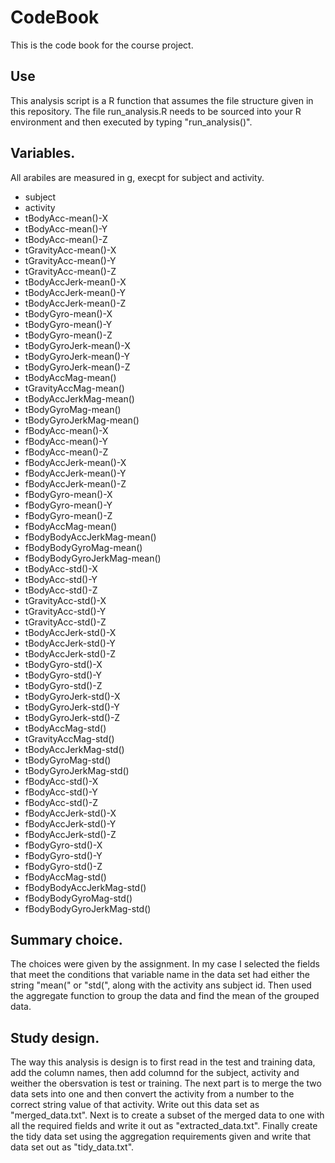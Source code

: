 # CodeBook

This is the code book for the course project.

## Use
This analysis script is a R function that assumes the file structure given in
this repository.  The file run_analysis.R needs to be sourced into your R 
environment and then executed by typing "run_analysis()".

## Variables.
All arabiles are measured in g, execpt for subject and activity.

* subject
* activity
* tBodyAcc-mean()-X
* tBodyAcc-mean()-Y
* tBodyAcc-mean()-Z
* tGravityAcc-mean()-X       
* tGravityAcc-mean()-Y        
* tGravityAcc-mean()-Z        
* tBodyAccJerk-mean()-X      
* tBodyAccJerk-mean()-Y       
* tBodyAccJerk-mean()-Z       
* tBodyGyro-mean()-X         
* tBodyGyro-mean()-Y          
* tBodyGyro-mean()-Z          
* tBodyGyroJerk-mean()-X     
* tBodyGyroJerk-mean()-Y      
* tBodyGyroJerk-mean()-Z      
* tBodyAccMag-mean()         
* tGravityAccMag-mean()       
* tBodyAccJerkMag-mean()      
* tBodyGyroMag-mean()        
* tBodyGyroJerkMag-mean()     
* fBodyAcc-mean()-X           
* fBodyAcc-mean()-Y          
* fBodyAcc-mean()-Z           
* fBodyAccJerk-mean()-X       
* fBodyAccJerk-mean()-Y      
* fBodyAccJerk-mean()-Z       
* fBodyGyro-mean()-X          
* fBodyGyro-mean()-Y         
* fBodyGyro-mean()-Z          
* fBodyAccMag-mean()
* fBodyBodyAccJerkMag-mean()
* fBodyBodyGyroMag-mean()
* fBodyBodyGyroJerkMag-mean()
* tBodyAcc-std()-X           
* tBodyAcc-std()-Y            
* tBodyAcc-std()-Z            
* tGravityAcc-std()-X        
* tGravityAcc-std()-Y         
* tGravityAcc-std()-Z         
* tBodyAccJerk-std()-X       
* tBodyAccJerk-std()-Y        
* tBodyAccJerk-std()-Z        
* tBodyGyro-std()-X          
* tBodyGyro-std()-Y           
* tBodyGyro-std()-Z           
* tBodyGyroJerk-std()-X      
* tBodyGyroJerk-std()-Y       
* tBodyGyroJerk-std()-Z       
* tBodyAccMag-std()          
* tGravityAccMag-std()        
* tBodyAccJerkMag-std()       
* tBodyGyroMag-std()         
* tBodyGyroJerkMag-std()      
* fBodyAcc-std()-X            
* fBodyAcc-std()-Y           
* fBodyAcc-std()-Z            
* fBodyAccJerk-std()-X        
* fBodyAccJerk-std()-Y        
* fBodyAccJerk-std()-Z        
* fBodyGyro-std()-X           
* fBodyGyro-std()-Y          
* fBodyGyro-std()-Z           
* fBodyAccMag-std()           
* fBodyBodyAccJerkMag-std()  
* fBodyBodyGyroMag-std()      
* fBodyBodyGyroJerkMag-std() 

## Summary choice.
The choices were given by the assignment.  In my case I selected the fields that meet
the conditions that variable name in the data set had either the string "mean(" or
"std(", along with the activity ans subject id.   Then used the aggregate function to
group the data and find the mean of the grouped data.

## Study design.
The way this analysis is design is to first read in the test and training data, add
the column names, then add columnd for the subject, activity and weither the obersvation
is test or training.  The next part is to merge the two data sets into one and then
convert the activity from a number to the correct string value of that activity.
Write out this data set as "merged_data.txt".   Next is to create a subset of the
merged data to one with all the required fields and write it out as "extracted_data.txt".
Finally create the tidy data set using the aggregation requirements given and write that
data set out as "tidy_data.txt".


